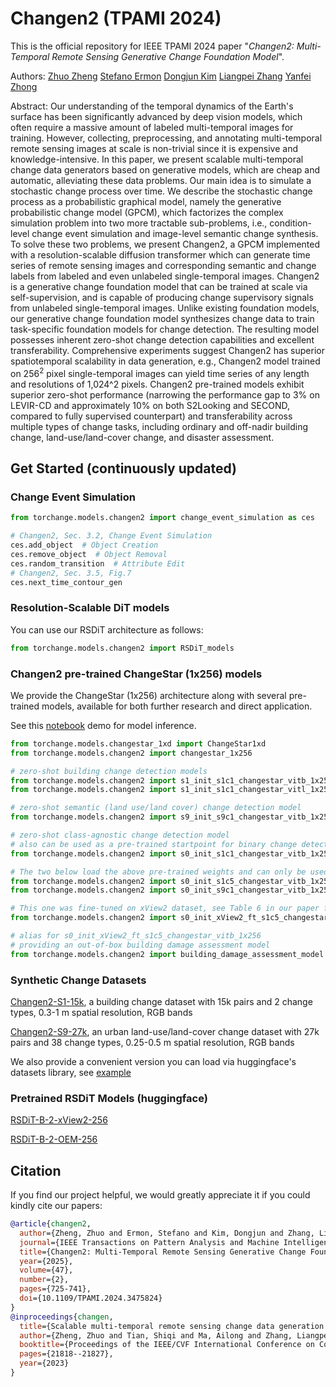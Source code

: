 # Changen2 (TPAMI 2024)

This is the official repository for IEEE TPAMI 2024 paper 
"_Changen2: Multi-Temporal Remote Sensing Generative Change Foundation Model_".  

Authors: 
[Zhuo Zheng](https://zhuozheng.top/)
[Stefano Ermon](https://cs.stanford.edu/~ermon/)
[Dongjun Kim](https://sites.google.com/view/dongjun-kim)
[Liangpei Zhang](http://www.lmars.whu.edu.cn/prof_web/zhangliangpei/rs/index.html)
[Yanfei Zhong](http://rsidea.whu.edu.cn/)

Abstract: Our understanding of the temporal dynamics of the Earth's surface has been significantly advanced by deep vision models, which often require a massive amount of labeled multi-temporal images for training.
However, collecting, preprocessing, and annotating multi-temporal remote sensing images at scale is non-trivial since it is expensive and knowledge-intensive.
In this paper, we present scalable multi-temporal change data generators based on generative models, which are cheap and automatic, alleviating these data problems. 
Our main idea is to simulate a stochastic change process over time.
We describe the stochastic change process as a probabilistic graphical model, namely the generative probabilistic change model (GPCM), which factorizes the complex simulation problem into two more tractable sub-problems, i.e., condition-level change event simulation and image-level semantic change synthesis. 
To solve these two problems, we present Changen2, a GPCM implemented with a resolution-scalable diffusion transformer which can generate time series of remote sensing images and corresponding semantic and change labels from labeled and even unlabeled single-temporal images.
Changen2 is a generative change foundation model that can be trained at scale via self-supervision, and is capable of producing change supervisory signals from unlabeled single-temporal images.
Unlike existing foundation models, our generative change foundation model synthesizes change data to train task-specific foundation models for change detection.
The resulting model possesses inherent zero-shot change detection capabilities and excellent transferability. 
Comprehensive experiments suggest Changen2 has superior spatiotemporal scalability in data generation, e.g., Changen2 model trained on 256$^2$ pixel single-temporal images can yield time series of any length and resolutions of 1,024^2 pixels.
Changen2 pre-trained models exhibit superior zero-shot performance (narrowing the performance gap to 3% on LEVIR-CD and approximately 10% on both S2Looking and SECOND, compared to fully supervised counterpart) and transferability across multiple types of change tasks, including ordinary and off-nadir building change, land-use/land-cover change, and disaster assessment.

## Get Started (continuously updated)

### Change Event Simulation
```python
from torchange.models.changen2 import change_event_simulation as ces

# Changen2, Sec. 3.2, Change Event Simulation
ces.add_object  # Object Creation
ces.remove_object  # Object Removal
ces.random_transition  # Attribute Edit
# Changen2, Sec. 3.5, Fig.7
ces.next_time_contour_gen
```

### Resolution-Scalable DiT models
You can use our RSDiT architecture as follows:
```python
from torchange.models.changen2 import RSDiT_models
```

### Changen2 pre-trained ChangeStar (1x256) models
We provide the ChangeStar (1x256) architecture along with several pre-trained models, available for both further research and direct application.

See this [notebook](https://github.com/Z-Zheng/pytorch-change-models/blob/main/examples/changen2_pretrained_changestar1x256_inference_demo.ipynb) demo for model inference.

```python
from torchange.models.changestar_1xd import ChangeStar1xd
from torchange.models.changen2 import changestar_1x256

# zero-shot building change detection models
from torchange.models.changen2 import s1_init_s1c1_changestar_vitb_1x256
from torchange.models.changen2 import s1_init_s1c1_changestar_vitl_1x256

# zero-shot semantic (land use/land cover) change detection model
from torchange.models.changen2 import s9_init_s9c1_changestar_vitb_1x256

# zero-shot class-agnostic change detection model
# also can be used as a pre-trained startpoint for binary change detection models
from torchange.models.changen2 import s0_init_s1c1_changestar_vitb_1x256

# The two below load the above pre-trained weights and can only be used as pre-trained startpoint.
from torchange.models.changen2 import s0_init_s1c5_changestar_vitb_1x256
from torchange.models.changen2 import s0_init_s9c1_changestar_vitb_1x256

# This one was fine-tuned on xView2 dataset, see Table 6 in our paper for model performance
from torchange.models.changen2 import s0_init_xView2_ft_s1c5_changestar_vitb_1x256

# alias for s0_init_xView2_ft_s1c5_changestar_vitb_1x256
# providing an out-of-box building damage assessment model
from torchange.models.changen2 import building_damage_assessment_model
```

### Synthetic Change Datasets
[Changen2-S1-15k](https://huggingface.co/datasets/EVER-Z/Changen2-S1-15k), a building change dataset with 15k pairs and 2 change types, 0.3-1 m spatial resolution, RGB bands

[Changen2-S9-27k](https://huggingface.co/datasets/EVER-Z/Changen2-S9-27k), an urban land-use/land-cover change dataset with 27k pairs and 38 change types, 0.25-0.5 m spatial resolution, RGB bands

We also provide a convenient version you can load via huggingface's datasets library, see [example](https://github.com/Z-Zheng/pytorch-change-models/blob/main/examples/load_Changen2_synthetic_change_dataset.ipynb)


### Pretrained RSDiT Models (huggingface)

[RSDiT-B-2-xView2-256](https://huggingface.co/EVER-Z/Changen2_RSDiT-B-2-xView2-256)

[RSDiT-B-2-OEM-256](https://huggingface.co/EVER-Z/Changen2_RSDiT-B-2-OEM-256)


## Citation
If you find our project helpful, we would greatly appreciate it if you could kindly cite our papers:
```bibtex
@article{changen2,
  author={Zheng, Zhuo and Ermon, Stefano and Kim, Dongjun and Zhang, Liangpei and Zhong, Yanfei},
  journal={IEEE Transactions on Pattern Analysis and Machine Intelligence}, 
  title={Changen2: Multi-Temporal Remote Sensing Generative Change Foundation Model}, 
  year={2025},
  volume={47},
  number={2},
  pages={725-741},
  doi={10.1109/TPAMI.2024.3475824}
}
@inproceedings{changen,
  title={Scalable multi-temporal remote sensing change data generation via simulating stochastic change process},
  author={Zheng, Zhuo and Tian, Shiqi and Ma, Ailong and Zhang, Liangpei and Zhong, Yanfei},
  booktitle={Proceedings of the IEEE/CVF International Conference on Computer Vision},
  pages={21818--21827},
  year={2023}
}
```
